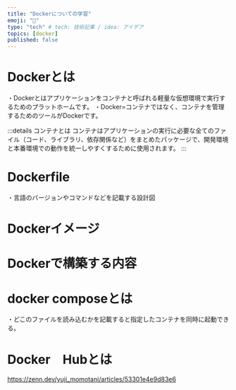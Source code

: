 ```yaml
---
title: "Dockerについての学習"
emoji: "🐋"
type: "tech" # tech: 技術記事 / idea: アイデア
topics: [docker]
published: false
---
```



# Dockerとは
・Dockerとはアプリケーションをコンテナと呼ばれる軽量な仮想環境で実行するためのプラットホームです。
・Docker=コンテナではなく、コンテナを管理するためのツールがDockerです。

:::details コンテナとは
コンテナはアプリケーションの実行に必要な全てのファイル（コード、ライブラリ、依存関係など）をまとめたパッケージで、開発環境と本番環境での動作を統一しやすくするために使用されます。
:::

# Dockerfile
・言語のバージョンやコマンドなどを記載する設計図

# Dockerイメージ



# Dockerで構築する内容



# docker composeとは
・どこのファイルを読み込むかを記載すると指定したコンテナを同時に起動できる。


# Docker　Hubとは





https://zenn.dev/yuji_momotani/articles/53301e4e9d83e6